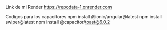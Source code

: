 Link de mi Render
https://repodata-1.onrender.com

Codigos para los capacitores
npm install @ionic/angular@latest
npm install swiper@latest
npm install @capacitor/toast@6.0.2

